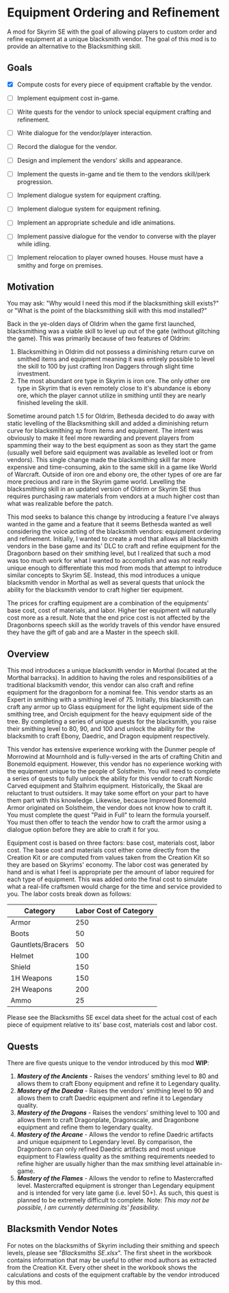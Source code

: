# Equipment Ordering and Refinement
A mod for Skyrim SE with the goal of allowing players to custom order and refine equipment at a unique blacksmith vendor. The goal of this mod is to provide an alternative to the Blacksmithing skill.


## Goals
- [X] Compute costs for every piece of equipment craftable by the vendor.
- [ ] Implement equipment cost in-game.
- [ ] Write quests for the vendor to unlock special equipment crafting and refinement.
- [ ] Write dialogue for the vendor/player interaction.
- [ ] Record the dialogue for the vendor.
- [ ] Design and implement the vendors' skills and appearance.
- [ ] Implement the quests in-game and tie them to the vendors skill/perk progression.
- [ ] Implement dialogue system for equipment crafting.
- [ ] Implement dialogue system for equipment refining.
- [ ] Implement an appropriate schedule and idle animations.
- [ ] Implement passive dialogue for the vendor to converse with the player while idling. 
- [ ] Implement relocation to player owned houses. House must have a smithy and forge on premises.


## Motivation
You may ask: "Why would I need this mod if the blacksmithing skill exists?" or "What is the point of the blacksmithing skill with this mod installed?" 


Back in the ye-olden days of Oldrim when the game first launched, blacksmithing was a viable skill to level up out of the gate (without glitching the game). This was primarily because of two features of Oldrim:
1. Blacksmithing in Oldrim did not possess a diminishing return curve on smithed items and equipment meaning it was entirely possible to level the skill to 100 by just crafting Iron Daggers through slight time investment.
2. The most abundant ore type in Skyrim is iron ore. The only other ore type in Skyrim that is even remotely close to it's abundance is ebony ore, which the player cannot utilize in smithing until they are nearly finished leveling the skill.


Sometime around patch 1.5 for Oldrim, Bethesda decided to do away with static levelling of the Blacksmithing skill and added a diminishing return curve for blacksmithing xp from items and equipment. The intent was obviously to make it feel more rewarding and prevent players from spamming their way to the best equipment as soon as they start the game (usually well before said equipment was available as levelled loot or from vendors). This single change made the blacksmithing skill far more expensive and time-consuming, akin to the same skill in a game like World of Warcraft. Outside of iron ore and ebony ore, the other types of ore are far more precious and rare in the Skyrim game world. Levelling the blacksmithing skill in an updated version of Oldrim or Skyrim SE thus requires purchasing raw materials from vendors at a much higher cost than what was realizable before the patch.


This mod seeks to balance this change by introducing a feature I've always wanted in the game and a feature that it seems Bethesda wanted as well considering the voice acting of the blacksmith vendors: equipment ordering and refinement. Initially, I wanted to create a mod that allows all blacksmith vendors in the base game and its' DLC to craft and refine equipment for the Dragonborn based on their smithing level, but I realized that such a mod was too much work for what I wanted to accomplish and was not really unique enough to differentiate this mod from mods that attempt to introduce similar concepts to Skyrim SE. Instead, this mod introduces a unique blacksmith vendor in Morthal as well as several quests that unlock the ability for the blacksmith vendor to craft higher tier equipment.


The prices for crafting equipment are a combination of the equipments' base cost, cost of materials, and labor. Higher tier equipment will naturally cost more as a result. Note that the end price cost is not affected by the Dragonborns speech skill as the worldy travels of this vendor have ensured they have the gift of gab and are a Master in the speech skill.


## Overview
This mod introduces a unique blacksmith vendor in Morthal (located at the Morthal barracks). In addition to having the roles and responsibilities of a traditional blacksmith vendor, this vendor can also craft and refine equipment for the dragonborn for a nominal fee. This vendor starts as an Expert in smithing with a smithing level of 75. Initially, this blacksmith can craft any armor up to Glass equipment for the light equipment side of the smithing tree, and Orcish equipment for the heavy equipment side of the tree. By completing a series of unique quests for the blacksmith, you raise their smithing level to 80, 90, and 100 and unlock the ability for the blacksmith to craft Ebony, Daedric, and Dragon equipment respectively.


This vendor has extensive experience working with the Dunmer people of Morrowind at Mournhold and is fully-versed in the arts of crafting Chitin and Bonemold equipment. However, this vendor has no experience working with the equipment unique to the people of Solstheim. You will need to complete a series of quests to fully unlock the ability for this vendor to craft Nordic Carved equipment and Stalhrim equipment. Historically, the Skaal are reluctant to trust outsiders. It may take some effort on your part to have them part with this knowledge. Likewise, because Improved Bonemold Armor originated on Solstheim, the vendor does not know how to craft it. You must complete the quest "Paid in Full" to learn the formula yourself. You must then offer to teach the vendor how to craft the armor using a dialogue option before they are able to craft it for you.


Equipment cost is based on three factors: base cost, materials cost, labor cost. The base cost and materials cost either come directly from the Creation Kit or are computed from values taken from the Creation Kit so they are based on Skyrims' economy. The labor cost was generated by hand and is what I feel is appropriate per the amount of labor required for each type of equipment. This was added onto the final cost to simulate what a real-life craftsmen would charge for the time and service provided to you. The labor costs break down as follows:


| Category          | Labor Cost of Category |
|-------------------|------------------------|
| Armor             | 250                    |
| Boots             | 50                     |
| Gauntlets/Bracers | 50                     |
| Helmet            | 100                    |
| Shield            | 150                    |
| 1H Weapons        | 150                    |
| 2H Weapons        | 200                    |
| Ammo              | 25                     |


Please see the Blacksmiths SE excel data sheet for the actual cost of each piece of equipment relative to its' base cost, materials cost and labor cost.


## Quests
There are five quests unique to the vendor introduced by this mod **WIP**:
1. ***Mastery of the Ancients*** - Raises the vendors' smithing level to 80 and allows them to craft Ebony equipment and refine it to Legendary quality.
2. ***Mastery of the Daedra*** - Raises the vendors' smithing level to 90 and allows them to craft Daedric equipment and refine it to Legendary quality.
3. ***Mastery of the Dragons*** - Raises the vendors' smithing level to 100 and allows them to craft Dragonplate, Dragonscale, and Dragonbone equipment and refine them to legendary quality.
4. ***Mastery of the Arcane*** - Allows the vendor to refine Daedric artifacts and unique equipment to Legendary level. By comparison, the Dragonborn can only refined Daedric artifacts and most unique equipment to Flawless quality as the smithing requirements needed to refine higher are usually higher than the max smithing level attainable in-game.
5. ***Mastery of the Flames*** - Allows the vendor to refine to Mastercrafted level. Mastercrafted equipment is stronger than Legendary equipment and is intended for very late game (i.e. level 50+). As such, this quest is planned to be extremely difficult to complete. Note: *This may not be possible, I am currently determining its' feasibility.*


## Blacksmith Vendor Notes
For notes on the blacksmiths of Skyrim including their smithing and speech levels, please see "*Blacksmiths SE.xlsx*". The first sheet in the workbook contains information that may be useful to other mod authors as extracted from the Creation Kit. Every other sheet in the workbook shows the calculations and costs of the equipment craftable by the vendor introduced by this mod.
